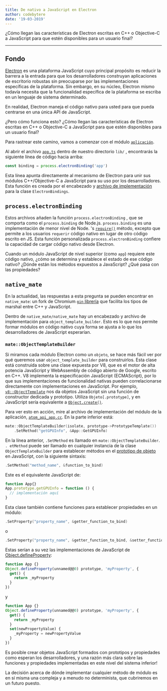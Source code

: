 ```yaml
---
title: De nativo a JavaScript en Electron
author: codebytere
date: '19-03-2019'
---
```


¿Cómo llegan las características de Electron escritas en C++ o Objective-C a JavaScript para que estén disponibles para un usuario final?

---

## Fondo

[Electron](https://electronjs.org) es una plataforma JavaScript cuyo principal propósito es reducir la barrera a la entrada para que los desarrolladores construyan aplicaciones de escritorio robustas sin preocuparse por las implementaciones específicas de la plataforma. Sin embargo, en su núcleo, Electron mismo todavía necesita que la funcionalidad específica de la plataforma se escriba en un lenguaje de sistema determinado.

En realidad, Electron maneja el código nativo para usted para que pueda centrarse en una única API de JavaScript.

¿Pero cómo funciona esto? ¿Cómo llegan las características de Electron escritas en C++ o Objective-C a JavaScript para que estén disponibles para un usuario final?

Para rastrear este camino, vamos a comenzar con el módulo [`aplicación`](https://electronjs.org/docs/api/app).

Al abrir el archivo [`app.ts`](https://github.com/electron/electron/blob/0431997c8d64c9ed437b293e8fa15a96fc73a2a7/lib/browser/api/app.ts) dentro de nuestro directorio `lib/` , encontrarás la siguiente línea de código hacia arriba:

```js
const binding = process.electronBinding('app')
```

Esta línea apunta directamente al mecanismo de Electron para unir sus módulos C++/Objective-C a JavaScript para su uso por los desarrolladores. Esta función es creada por el encabezado y [archivo de implementación](https://github.com/electron/electron/blob/0431997c8d64c9ed437b293e8fa15a96fc73a2a7/atom/common/api/electron_bindings.cc) para la clase `ElectronBindings`.

## `process.electronBinding`

Estos archivos añaden la función `process.electronBinding` , que se comporta como el `process.binding` de Node.js. `process.binding` es una implementación de menor nivel de Node. 's [`require()`](https://nodejs.org/api/modules.html#modules_require_id) método, excepto que permite a los usuarios `requerir` código nativo en lugar de otro código escrito en JS. Esta función personalizada `process.electronBinding` confiere la capacidad de cargar código nativo desde Electron.

Cuando un módulo JavaScript de nivel superior (como `app`) requiere este código nativo, ¿cómo se determina y establece el estado de ese código nativo? ¿Dónde están los métodos expuestos a JavaScript? ¿Qué pasa con las propiedades?

## `native_mate`

En la actualidad, las respuestas a esta pregunta se pueden encontrar en `native_mate`: un fork de Chromium [`gin` librería](https://chromium.googlesource.com/chromium/src.git/+/lkgr/gin/) que facilita los tipos de marshal entre C++ y JavaScript.

Dentro de `native_mate/native_mate` hay un encabezado y archivo de implementación para `object_template_builder`. Esto es lo que nos permite formar módulos en código nativo cuya forma se ajusta a lo que los desarrolladores de JavaScript esperarían.

### `mate::ObjectTemplateBuilder`

Si miramos cada módulo Electron como un `objeto`, se hace más fácil ver por qué queremos usar `object_template_builder` para construirlos. Esta clase está construida sobre una clase expuesta por V8, que es el motor de alta potencia JavaScript y WebAssembly de código abierto de Google, escrito en C++. V8 implementa la especificación JavaScript (ECMAScript), por lo que sus implementaciones de funcionalidad nativas pueden correlacionarse directamente con implementaciones en JavaScript. Por ejemplo, [`v8::ObjectTemplate`](https://v8docs.nodesource.com/node-0.8/db/d5f/classv8_1_1_object_template.html) nos da objetos JavaScript sin una función de constructor dedicada y prototipo. Utiliza `Objeto[.prototype]`, y en JavaScript sería equivalente a [`Object.create()`](https://developer.mozilla.org/en-US/docs/Web/JavaScript/Reference/Global_Objects/Object/create).

Para ver esto en acción, mire al archivo de implementación del módulo de la aplicación, [`atom_api_app.cc`](https://github.com/electron/electron/blob/0431997c8d64c9ed437b293e8fa15a96fc73a2a7/atom/browser/api/atom_api_app.cc). En la parte inferior está:

```cpp
mate::ObjectTemplateBuilder(isolate, prototype->PrototypeTemplate())
    .SetMethod("getGPUInfo", &App::GetGPUInfo)
```

En la línea anterior, `.SetMethod` es llamado en `mate::ObjectTemplateBuilder`. `. etMethod` puede ser llamado en cualquier instancia de la clase `ObjectTemplateBuilder` para establecer métodos en el [prototipo de objeto](https://developer.mozilla.org/en-US/docs/Web/JavaScript/Reference/Global_Objects/Object/prototype) en JavaScript, con la siguiente sintaxis:

```cpp
.SetMethod("method_name", &function_to_bind)
```

Este es el equivalente JavaScript de:

```js
function App{}
App.prototype.getGPUInfo = function () {
  // implementación aquí
}
```

Esta clase también contiene funciones para establecer propiedades en un módulo:

```cpp
.SetProperty("property_name", &getter_function_to_bind)
```

o

```cpp
.SetProperty("property_name", &getter_function_to_bind, &setter_function_to_bind)
```

Estas serían a su vez las implementaciones de JavaScript de [Object.defineProperty](https://developer.mozilla.org/en/docs/Web/JavaScript/Reference/Global_Objects/Object/defineProperty):

```js
function App {}
Object.defineProperty(unnamed@@0) prototype, 'myProperty', {
  get() {
    return _myProperty
  }
})
```

y

```js
function App {}
Object.defineProperty(unnamed@@0) prototype, 'myProperty', {
  get() {
    return _myProperty
  }
  set(newPropertyValue) {
    _myProperty = newPropertyValue
  }
})
```

Es posible crear objetos JavaScript formados con prototipos y propiedades como esperan los desarrolladores, y una razón más clara sobre las funciones y propiedades implementadas en este nivel del sistema inferior!

La decisión acerca de dónde implementar cualquier método de módulo es en sí misma una compleja y a menudo no determinista, que cubriremos en un futuro puesto.
